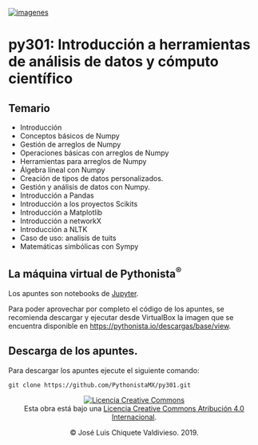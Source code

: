[![imagenes](imagenes/pythonista.png)](https://pythonista.io)

# py301: Introducción a herramientas de análisis de datos y cómputo científico

## Temario

* Introducción
* Conceptos básicos de Numpy
* Gestión de arreglos de Numpy
* Operaciones básicas con arreglos de Numpy
* Herramientas para arreglos de Numpy
* Álgebra líneal con Numpy
* Creación de tipos de datos personalizados.
* Gestión y análisis de datos con Numpy.
* Introducción a Pandas
* Introducción a los proyectos Scikits
* Introducción a Matplotlib
* Introducción a networkX
* Introducción a NLTK
* Caso de uso: analisis de tuits
* Matemáticas simbólicas con Sympy

## La máquina virtual de Pythonista<sup>®</sup>

Los apuntes son notebooks de [Jupyter](https://jupyter.org/). 

Para poder aprovechar por completo el código de los apuntes, se recomienda descargar y ejecutar desde VirtualBox la imagen que se encuentra disponible en https://pythonista.io/descargas/base/view.

## Descarga de los apuntes.

Para descargar los apuntes ejecute el siguiente comando:
```
git clone https://github.com/PythonistaMX/py301.git
```

<p style="text-align: center"><a rel="license" href="http://creativecommons.org/licenses/by/4.0/"><img alt="Licencia Creative Commons" style="border-width:0" src="https://i.creativecommons.org/l/by/4.0/80x15.png" /></a><br />Esta obra está bajo una <a rel="license" href="http://creativecommons.org/licenses/by/4.0/">Licencia Creative Commons Atribución 4.0 Internacional</a>.</p>
<p style="text-align: center">&copy; José Luis Chiquete Valdivieso. 2019.</p>
